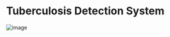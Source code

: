 # Tuberculosis Detection System
 
![image](https://github.com/user-attachments/assets/db19f575-c65f-4cdf-ab04-d1ccac301669)
